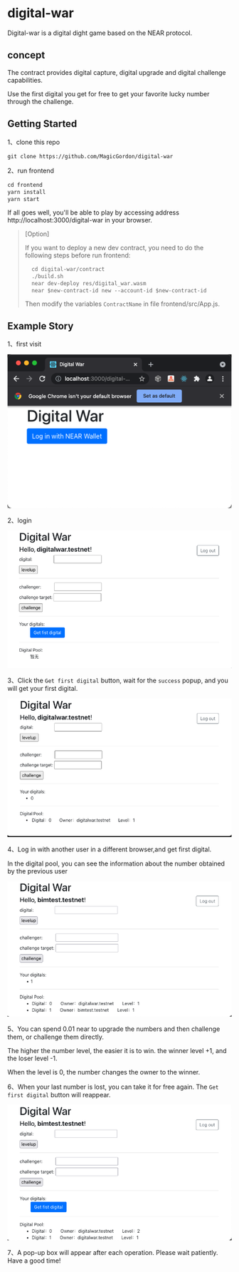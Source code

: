 # digital-war

Digital-war is a digital dight game based on the NEAR protocol.

## concept

The contract provides digital capture, digital upgrade and digital challenge capabilities.

Use the first digital you get for free to get your favorite lucky number through the challenge.

## Getting Started

1、clone this repo
```shell
git clone https://github.com/MagicGordon/digital-war
```

2、run frontend

```shell
cd frontend
yarn install
yarn start
```
If all goes well, you'll be able to play by accessing address http://localhost:3000/digital-war in your browser.

> [Option]
> 
> If you want to deploy a new dev contract, you need to do the following steps before run frontend:
> 
> ```
>   cd digital-war/contract
>   ./build.sh
>   near dev-deploy res/digital_war.wasm
>   near $new-contract-id new --account-id $new-contract-id
> ```
> Then modify the variables  `ContractName` in file frontend/src/App.js.

## Example Story

1、first visit

![](pic/digital-war-login.png)

2、login

![](pic/digital-war-home.png)

3、Click the `Get first digital` button, wait for the `success` popup, and you will get your first digital.

![](pic/digital-war-first-digital.png)

4、Log in with another user in a different browser,and get first digital.

In the digital pool, you can see the information about the number obtained by the previous user

![](pic/digital-war-other-user-login.png)

5、You can spend 0.01 near to upgrade the numbers and then challenge them, or challenge them directly.

The higher the number level, the easier it is to win. the winner level +1, and the loser level -1.

When the level is 0, the number changes the owner to the winner.

6、When your last number is lost, you can take it for free again. The `Get first digital` button will reappear.

![](pic/digital-war-again.png)


7、A pop-up box will appear after each operation. Please wait patiently. Have a good time!
